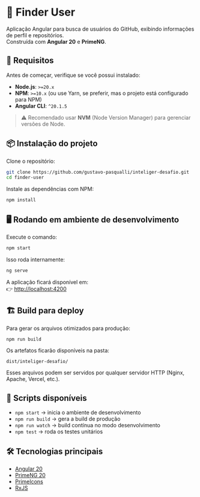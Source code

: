 # 📖 Finder User

Aplicação Angular para busca de usuários do GitHub, exibindo informações de perfil e repositórios.  
Construída com **Angular 20** e **PrimeNG**.

## 🚀 Requisitos

Antes de começar, verifique se você possui instalado:

- **Node.js**: `>=20.x`  
- **NPM**: `>=10.x` (ou use Yarn, se preferir, mas o projeto está configurado para NPM)  
- **Angular CLI**: `^20.1.5`  

> ⚠️ Recomendado usar **NVM** (Node Version Manager) para gerenciar versões de Node.

## 📦 Instalação do projeto

Clone o repositório:

```bash
git clone https://github.com/gustavo-pasqualli/inteliger-desafio.git
cd finder-user
```

Instale as dependências com NPM:

```bash
npm install
```

## 🖥️ Rodando em ambiente de desenvolvimento

Execute o comando:

```bash
npm start
```

Isso roda internamente:

```bash
ng serve
```

A aplicação ficará disponível em:  
👉 [http://localhost:4200](http://localhost:4200)

## 🏗️ Build para deploy

Para gerar os arquivos otimizados para produção:

```bash
npm run build
```

Os artefatos ficarão disponíveis na pasta:

```
dist/inteliger-desafio/
```

Esses arquivos podem ser servidos por qualquer servidor HTTP (Nginx, Apache, Vercel, etc.).

## 📜 Scripts disponíveis

- `npm start` → inicia o ambiente de desenvolvimento  
- `npm run build` → gera a build de produção  
- `npm run watch` → build contínua no modo desenvolvimento  
- `npm test` → roda os testes unitários  

## 🛠️ Tecnologias principais

- [Angular 20](https://angular.dev/)  
- [PrimeNG 20](https://primeng.org/)  
- [PrimeIcons](https://www.primefaces.org/primeicons/)  
- [RxJS](https://rxjs.dev/)  
